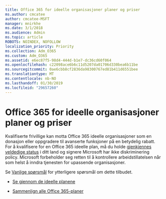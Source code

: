 ```yaml
---
title: Office 365 for ideelle organisasjoner planer og priser
ms.author: cmcatee
author: cmcatee-MSFT
manager: mnirkhe
ms.date: 3/1/2018
ms.audience: Admin
ms.topic: article
ROBOTS: NOINDEX, NOFOLLOW
localization_priority: Priority
ms.collection: Adm_O365
ms.custom: Adm_O365
ms.assetid: e6ec87f5-98d4-444d-b1e7-dc36cd60f064
ms.openlocfilehash: c22098ace6b6c11d5207da01706d330bea6b11be
ms.sourcegitcommit: 0ae6cbb8cf2836da98300767ed81b411d6551bee
ms.translationtype: MT
ms.contentlocale: nb-NO
ms.lasthandoff: 01/30/2019
ms.locfileid: "29657260"
---
```

# <a name="office-365-for-nonprofit-plans-and-pricing"></a>Office 365 for ideelle organisasjoner planer og priser

Kvalifiserte frivillige kan motta Office 365 ideelle organisasjoner som en donasjon eller oppgradere til avanserte funksjoner på en betydelig rabatt. For å kvalifisere for en Office 365 ideelle plan, må du holde [gjenkjennes veldedige status](https://go.microsoft.com/fwlink/p/?LinkID=330253) i ditt land og signere Microsoft har ikke diskriminering policy. Microsoft forbeholder seg retten til å kontrollere arbeidstillatelsen når som helst å inndra tjenesten for upassende organisasjoner. 
  
Se [Vanlige spørsmål](https://products.office.com/nonprofit/office-365-nonprofit) for ytterligere spørsmål om dette tilbudet. 
  
- [Se gjennom de ideelle planene](https://products.office.com/nonprofit/office-365-nonprofit-plans-and-pricing?tab=1)
    
- [Sammenlign alle Office 365-planer](https://products.office.com/business/compare-more-office-365-for-business-plans)
    

